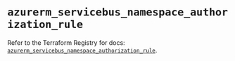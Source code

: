 # `azurerm_servicebus_namespace_authorization_rule`

Refer to the Terraform Registry for docs: [`azurerm_servicebus_namespace_authorization_rule`](https://registry.terraform.io/providers/hashicorp/azurerm/4.5.0/docs/resources/servicebus_namespace_authorization_rule).
